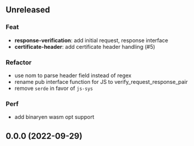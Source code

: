 ## Unreleased

### Feat

- **response-verification**: add initial request, response interface
- **certificate-header**: add certificate header handling (#5)

### Refactor

- use nom to parse header field instead of regex
- rename pub interface function for JS to verify_request_response_pair
- remove `serde` in favor of `js-sys`

### Perf

- add binaryen wasm opt support

## 0.0.0 (2022-09-29)
